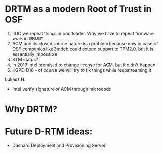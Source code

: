 # DRTM as a modern Root of Trust in OSF
1. IIUC we repeat things in  bootloader. Why we have to repeat firmware work in GRUB?
2. ACM and its closed source nature is a problem because now in case of OSF companies like 3mdeb could extend support to TPM2.0, but it is essentially impossible	
3. STM status?
4. in 2019 Intel promised to change license for ACM, but it didn't happen
5. KGPE-D16 - of course we will try to fix things while reupstreaming it

Lukasz H.
- Intel verify signature of ACM through microcode


# Why DRTM?


# Future D-RTM ideas:
- Dasharo Deployment and Provisioning Server 
